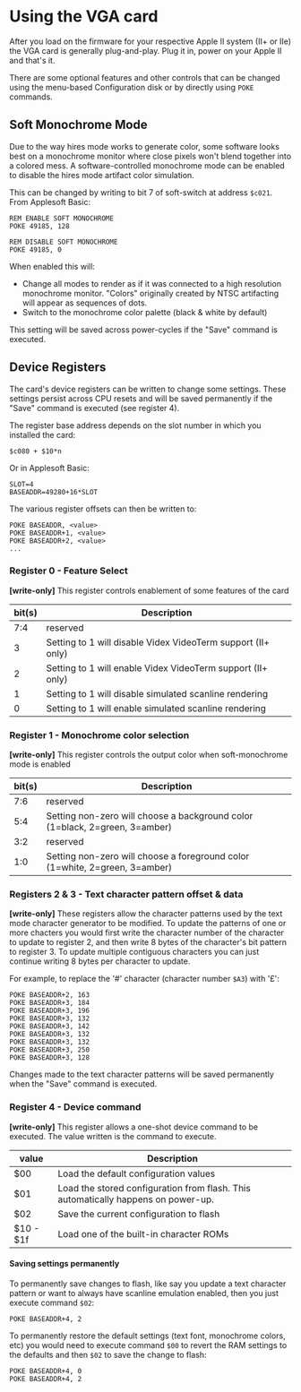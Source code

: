 # Using the VGA card

After you load on the firmware for your respective Apple II system (II+ or IIe)
the VGA card is generally plug-and-play. Plug it in, power on your Apple II
and that's it.

There are some optional features and other controls that can be changed using the
menu-based Configuration disk or by directly using `POKE` commands.


## Soft Monochrome Mode

Due to the way hires mode works to generate color, some software looks best on a monochrome
monitor where close pixels won't blend together into a colored mess. A software-controlled
monochrome mode can be enabled to disable the hires mode artifact color simulation.

This can be changed by writing to bit 7 of soft-switch at address `$c021`. From Applesoft Basic:

    REM ENABLE SOFT MONOCHROME
    POKE 49185, 128

    REM DISABLE SOFT MONOCHROME
    POKE 49185, 0

When enabled this will:
 * Change all modes to render as if it was connected to a high resolution monochrome monitor.
   "Colors" originally created by NTSC artifacting will appear as sequences of dots.
 * Switch to the monochrome color palette (black & white by default)

This setting will be saved across power-cycles if the "Save" command is executed.


## Device Registers

The card's device registers can be written to change some settings. These settings persist across
CPU resets and will be saved permanently if the "Save" command is executed (see register 4).

The register base address depends on the slot number in which you installed the card:

    $c080 + $10*n

Or in Applesoft Basic:

    SLOT=4
    BASEADDR=49280+16*SLOT

The various register offsets can then be written to:

    POKE BASEADDR, <value>
    POKE BASEADDR+1, <value>
    POKE BASEADDR+2, <value>
    ...


### Register 0 - Feature Select

**[write-only]**
This register controls enablement of some features of the card

| bit(s) | Description
| ------ | -----------
|  7:4   | reserved
|   3    | Setting to 1 will disable Videx VideoTerm support (II+ only)
|   2    | Setting to 1 will enable Videx VideoTerm support (II+ only)
|   1    | Setting to 1 will disable simulated scanline rendering
|   0    | Setting to 1 will enable simulated scanline rendering


### Register 1 - Monochrome color selection

**[write-only]**
This register controls the output color when soft-monochrome mode is enabled

| bit(s) | Description
| ------ | -----------
|  7:6   | reserved
|  5:4   | Setting non-zero will choose a background color (1=black, 2=green, 3=amber)
|  3:2   | reserved
|  1:0   | Setting non-zero will choose a foreground color (1=white, 2=green, 3=amber)


### Registers 2 & 3 - Text character pattern offset & data

**[write-only]**
These registers allow the character patterns used by the text mode character generator
to be modified. To update the patterns of one or more chacters you would first write the
character number of the character to update to register 2, and then write 8 bytes of the
character's bit pattern to register 3. To update multiple contiguous characters you can
just continue writing 8 bytes per character to update.

For example, to replace the '#' character (character number `$A3`) with '£':

    POKE BASEADDR+2, 163
    POKE BASEADDR+3, 184
    POKE BASEADDR+3, 196
    POKE BASEADDR+3, 132
    POKE BASEADDR+3, 142
    POKE BASEADDR+3, 132
    POKE BASEADDR+3, 132
    POKE BASEADDR+3, 250
    POKE BASEADDR+3, 128

Changes made to the text character patterns will be saved permanently when the "Save" command
is executed.


### Register 4 - Device command

**[write-only]**
This register allows a one-shot device command to be executed. The value written is the command
to execute.

|   value   | Description
| --------- | -----------
|    $00    | Load the default configuration values
|    $01    | Load the stored configuration from flash. This automatically happens on power-up.
|    $02    | Save the current configuration to flash
| $10 - $1f | Load one of the built-in character ROMs



#### Saving settings permanently

To permanently save changes to flash, like say you update a text character pattern or want to always
have scanline emulation enabled, then you just execute command `$02`:

    POKE BASEADDR+4, 2

To permanently restore the default settings (text font, monochrome colors, etc) you would need to execute
command `$00` to revert the RAM settings to the defaults and then `$02` to save the change to flash:

    POKE BASEADDR+4, 0
    POKE BASEADDR+4, 2
